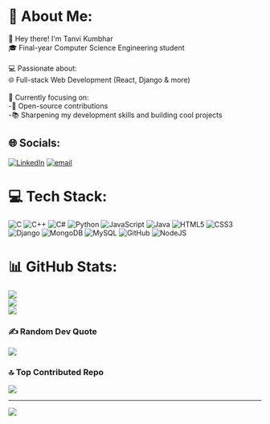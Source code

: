 # 💫 About Me:
👋 Hey there! I'm Tanvi Kumbhar<br>🎓 Final-year Computer Science Engineering student<br><br>💻 Passionate about:<br>🌐  Full-stack Web Development (React, Django & more)<br><br>🚀 Currently focusing on:<br>         -🤝 Open-source contributions<br>         -📚 Sharpening my development skills and building cool projects


## 🌐 Socials:
[![LinkedIn](https://img.shields.io/badge/LinkedIn-%230077B5.svg?logo=linkedin&logoColor=white)](https://linkedin.com/in/www.linkedin.com/in/tanvi-kumbhar-97969832a) [![email](https://img.shields.io/badge/Email-D14836?logo=gmail&logoColor=white)](mailto:tanvikumbhar6417@gmail.com) 

# 💻 Tech Stack:
![C](https://img.shields.io/badge/c-%2300599C.svg?style=for-the-badge&logo=c&logoColor=white) ![C++](https://img.shields.io/badge/c++-%2300599C.svg?style=for-the-badge&logo=c%2B%2B&logoColor=white) ![C#](https://img.shields.io/badge/c%23-%23239120.svg?style=for-the-badge&logo=csharp&logoColor=white) ![Python](https://img.shields.io/badge/python-3670A0?style=for-the-badge&logo=python&logoColor=ffdd54) ![JavaScript](https://img.shields.io/badge/javascript-%23323330.svg?style=for-the-badge&logo=javascript&logoColor=%23F7DF1E) ![Java](https://img.shields.io/badge/java-%23ED8B00.svg?style=for-the-badge&logo=openjdk&logoColor=white) ![HTML5](https://img.shields.io/badge/html5-%23E34F26.svg?style=for-the-badge&logo=html5&logoColor=white) ![CSS3](https://img.shields.io/badge/css3-%231572B6.svg?style=for-the-badge&logo=css3&logoColor=white) ![Django](https://img.shields.io/badge/django-%23092E20.svg?style=for-the-badge&logo=django&logoColor=white) ![MongoDB](https://img.shields.io/badge/MongoDB-%234ea94b.svg?style=for-the-badge&logo=mongodb&logoColor=white) ![MySQL](https://img.shields.io/badge/mysql-4479A1.svg?style=for-the-badge&logo=mysql&logoColor=white) ![GitHub](https://img.shields.io/badge/github-%23121011.svg?style=for-the-badge&logo=github&logoColor=white) ![NodeJS](https://img.shields.io/badge/node.js-6DA55F?style=for-the-badge&logo=node.js&logoColor=white)
# 📊 GitHub Stats:
![](https://github-readme-stats.vercel.app/api?username=Tanvi-64&theme=dark&hide_border=false&include_all_commits=false&count_private=false)<br/>
![](https://nirzak-streak-stats.vercel.app/?user=Tanvi-64&theme=dark&hide_border=false)<br/>
![](https://github-readme-stats.vercel.app/api/top-langs/?username=Tanvi-64&theme=dark&hide_border=false&include_all_commits=false&count_private=false&layout=compact)

### ✍️ Random Dev Quote
![](https://quotes-github-readme.vercel.app/api?type=horizontal&theme=tokyonight)

### 🔝 Top Contributed Repo
![](https://github-contributor-stats.vercel.app/api?username=Tanvi-64&limit=5&theme=dark&combine_all_yearly_contributions=true)

---
[![](https://visitcount.itsvg.in/api?id=Tanvi-64&icon=0&color=0)](https://visitcount.itsvg.in)
